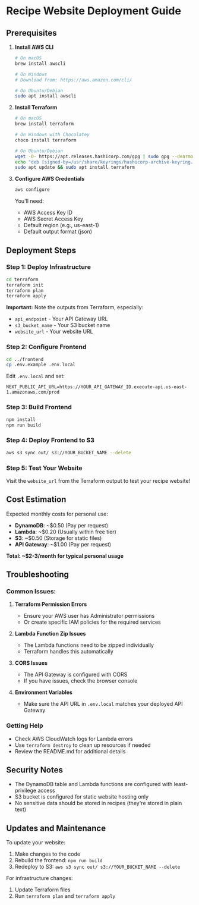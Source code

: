 # Recipe Website Deployment Guide

## Prerequisites

1. **Install AWS CLI**
   ```bash
   # On macOS
   brew install awscli
   
   # On Windows
   # Download from: https://aws.amazon.com/cli/
   
   # On Ubuntu/Debian
   sudo apt install awscli
   ```

2. **Install Terraform**
   ```bash
   # On macOS
   brew install terraform
   
   # On Windows with Chocolatey
   choco install terraform
   
   # On Ubuntu/Debian
   wget -O- https://apt.releases.hashicorp.com/gpg | sudo gpg --dearmor -o /usr/share/keyrings/hashicorp-archive-keyring.gpg
   echo "deb [signed-by=/usr/share/keyrings/hashicorp-archive-keyring.gpg] https://apt.releases.hashicorp.com $(lsb_release -cs) main" | sudo tee /etc/apt/sources.list.d/hashicorp.list
   sudo apt update && sudo apt install terraform
   ```

3. **Configure AWS Credentials**
   ```bash
   aws configure
   ```
   You'll need:
   - AWS Access Key ID
   - AWS Secret Access Key
   - Default region (e.g., us-east-1)
   - Default output format (json)

## Deployment Steps

### Step 1: Deploy Infrastructure

```bash
cd terraform
terraform init
terraform plan
terraform apply
```

**Important:** Note the outputs from Terraform, especially:
- `api_endpoint` - Your API Gateway URL
- `s3_bucket_name` - Your S3 bucket name
- `website_url` - Your website URL

### Step 2: Configure Frontend

```bash
cd ../frontend
cp .env.example .env.local
```

Edit `.env.local` and set:
```
NEXT_PUBLIC_API_URL=https://YOUR_API_GATEWAY_ID.execute-api.us-east-1.amazonaws.com/prod
```

### Step 3: Build Frontend

```bash
npm install
npm run build
```

### Step 4: Deploy Frontend to S3

```bash
aws s3 sync out/ s3://YOUR_BUCKET_NAME --delete
```

### Step 5: Test Your Website

Visit the `website_url` from the Terraform output to test your recipe website!

## Cost Estimation

Expected monthly costs for personal use:
- **DynamoDB**: ~$0.50 (Pay per request)
- **Lambda**: ~$0.20 (Usually within free tier)
- **S3**: ~$0.50 (Storage for static files)
- **API Gateway**: ~$1.00 (Pay per request)

**Total: ~$2-3/month for typical personal usage**

## Troubleshooting

### Common Issues:

1. **Terraform Permission Errors**
   - Ensure your AWS user has Administrator permissions
   - Or create specific IAM policies for the required services

2. **Lambda Function Zip Issues**
   - The Lambda functions need to be zipped individually
   - Terraform handles this automatically

3. **CORS Issues**
   - The API Gateway is configured with CORS
   - If you have issues, check the browser console

4. **Environment Variables**
   - Make sure the API URL in `.env.local` matches your deployed API Gateway

### Getting Help

- Check AWS CloudWatch logs for Lambda errors
- Use `terraform destroy` to clean up resources if needed
- Review the README.md for additional details

## Security Notes

- The DynamoDB table and Lambda functions are configured with least-privilege access
- S3 bucket is configured for static website hosting only
- No sensitive data should be stored in recipes (they're stored in plain text)

## Updates and Maintenance

To update your website:
1. Make changes to the code
2. Rebuild the frontend: `npm run build`
3. Redeploy to S3: `aws s3 sync out/ s3://YOUR_BUCKET_NAME --delete`

For infrastructure changes:
1. Update Terraform files
2. Run `terraform plan` and `terraform apply`